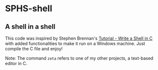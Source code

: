 # SPHS-shell
## A shell in a shell
This code was inspired by Stephen Brennan's [Tutorial - Write a Shell in C](https://brennan.io/2015/01/16/write-a-shell-in-c/) with added functionalities to make it run on a Windows machine. Just compile the C file and enjoy!

Note: The command `zeta` refers to one of my other projects, a text-based editor in C.
